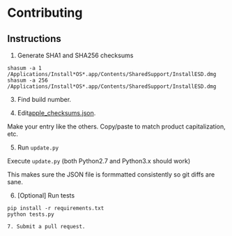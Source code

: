 # Contributing

## Instructions

1. Generate SHA1 and SHA256 checksums
````
shasum -a 1 /Applications/Install*OS*.app/Contents/SharedSupport/InstallESD.dmg
shasum -a 256 /Applications/Install*OS*.app/Contents/SharedSupport/InstallESD.dmg
````

3. Find build number.

4. Edit[apple_checksums.json](apple_checksums.json).

Make your entry like the others. Copy/paste to match product capitalization, etc.

5. Run `update.py`

Execute `update.py` (both Python2.7 and Python3.x should work)

This makes sure the JSON file is formmatted consistently so git diffs are sane.

6. [Optional] Run tests

````
pip install -r requirements.txt
python tests.py

7. Submit a pull request.
